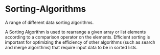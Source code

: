 # Sorting-Algorithms
A range of different data sorting algorithms.

A Sorting Algorithm is used to rearrange a given array or list elements according to a comparison operator on the elements. 
Efficient sorting is important for optimizing the efficiency of other algorithms (such as search and merge algorithms) that 
require input data to be in sorted lists.
